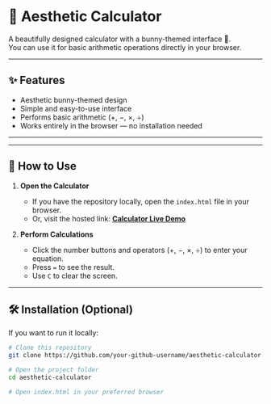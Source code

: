 # 🐇 Aesthetic Calculator

A beautifully designed calculator with a bunny-themed interface 🐰.  
You can use it for basic arithmetic operations directly in your browser.

---

## ✨ Features
- Aesthetic bunny-themed design
- Simple and easy-to-use interface
- Performs basic arithmetic (+, −, ×, ÷)
- Works entirely in the browser — no installation needed

---
---

## 🚀 How to Use
1. **Open the Calculator**
   - If you have the repository locally, open the `index.html` file in your browser.
   - Or, visit the hosted link: **[Calculator Live Demo](https://shreedivya19.github.io/aesthetic-calculator/)**

2. **Perform Calculations**
   - Click the number buttons and operators (+, −, ×, ÷) to enter your equation.
   - Press `=` to see the result.
   - Use `C` to clear the screen.

---

## 🛠 Installation (Optional)
If you want to run it locally:
```bash
# Clone this repository
git clone https://github.com/your-github-username/aesthetic-calculator.git

# Open the project folder
cd aesthetic-calculator

# Open index.html in your preferred browser
